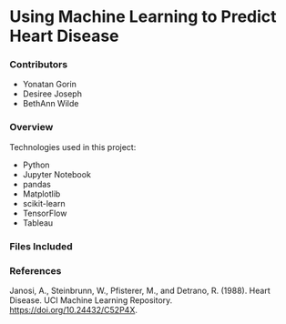 # Using Machine Learning to Predict Heart Disease
### Contributors
* Yonatan Gorin
* Desiree Joseph
* BethAnn Wilde

### Overview

Technologies used in this project: 
* Python
* Jupyter Notebook
* pandas
* Matplotlib
* scikit-learn
* TensorFlow
* Tableau

### Files Included

### References
Janosi, A., Steinbrunn, W., Pfisterer, M., and Detrano, R. (1988). Heart Disease. UCI Machine Learning Repository. https://doi.org/10.24432/C52P4X.